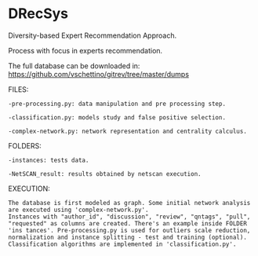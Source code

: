 # DRecSys
Diversity-based Expert Recommendation Approach.

Process with focus in experts recommendation.

The full database can be downloaded in: https://github.com/vschettino/gitrev/tree/master/dumps

FILES:
  
	-pre-processing.py: data manipulation and pre processing step.
  
	-classification.py: models study and false positive selection.
  
	-complex-network.py: network representation and centrality calculus.


FOLDERS:
	
	-instances: tests data.
	
	-NetSCAN_result: results obtained by netscan execution.


EXECUTION:

	The database is first modeled as graph. Some initial network analysis are executed using 'complex-network.py'. 
	Instances with "author_id", "discussion", "review", "qntags", "pull", "requested" as columns are created. There's an example inside FOLDER 'ins tances'. Pre-processing.py is used for outliers scale reduction, normalization and instance splitting - test and training (optional).
	Classification algorithms are implemented in 'classification.py'.
